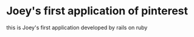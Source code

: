 
# Joey's first application of pinterest

this is Joey's first application developed by rails on ruby